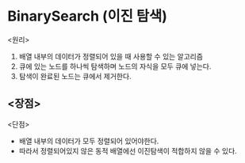 # BinarySearch (이진 탐색)


<원리>
1. 배열 내부의 데이터가 정렬되어 있을 때 사용할 수 있는 알고리즘 <br>
2. 큐에 있는 노드를 하나씩 탐색하며 노드의 자식을 모두 큐에 넣는다. <br>
3. 탐색이 완료된 노드는 큐에서 제거한다.

<장점>
- 

<단점>
- 배열 내부의 데이터가 모두 정렬되어 있어야한다.
- 따라서 정렬되어있지 않은 동적 배열에선 이진탐색이 적합하지 않을 수 있다.
